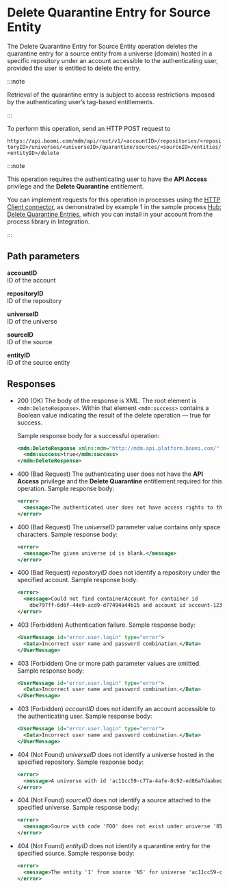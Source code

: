 # Delete Quarantine Entry for Source Entity 

<head>
  <meta name="guidename" content="DataHub"/>
  <meta name="context" content="GUID-44d7e767-4103-4834-9ed2-fd9bc8a62d4f"/>
</head>


The Delete Quarantine Entry for Source Entity operation deletes the quarantine entry for a source entity from a universe \(domain\) hosted in a specific repository under an account accessible to the authenticating user, provided the user is entitled to delete the entry.

:::note

Retrieval of the quarantine entry is subject to access restrictions imposed by the authenticating user’s tag-based entitlements.

:::

To perform this operation, send an HTTP POST request to

`https://api.boomi.com/mdm/api/rest/v1/<accountID>/repositories/<repositoryID>/universes/<universeID>/quarantine/sources/<sourceID>/entities/<entityID>/delete`

:::note

This operation requires the authenticating user to have the **API Access** privilege and the **Delete Quarantine** entitlement.

You can implement requests for this operation in processes using the [HTTP Client connector](/docs/Atomsphere/Integration/Connectors/r-atm-HTTP_Client_connector_d64af80e-febe-4cd2-89ad-e3d0fc53c502.md), as demonstrated by example 1 in the sample process [ Hub: Delete Quarantine Entries](https://platform.boomi.com/#build;processLibrary=7a24b7d3-a197-410c-aa98-1a2519896ffa), which you can install in your account from the process library in Integration.

:::

## Path parameters 

**accountID**  
ID of the account

**repositoryID**  
ID of the repository

**universeID**  
ID of the universe

**sourceID**  
ID of the source

**entityID**  
ID of the source entity


## Responses 

-   200 \(OK\) The body of the response is XML. The root element is `<mdm:DeleteResponse>`. Within that element `<mdm:success>` contains a Boolean value indicating the result of the delete operation — true for success.

    Sample response body for a successful operation:

    ```xml
    <mdm:DeleteResponse xmlns:mdm="http://mdm.api.platform.boomi.com/" xmlns:xsi="http://www.w3.org/2001/XMLSchema-instance">
      <mdm:success>true</mdm:success>
    </mdm:DeleteResponse>
    ```

- 400 (Bad Request) The authenticating user does not have the **API Access** privilege and the **Delete Quarantine** entitlement required for this operation. Sample response body:

    ```xml
    <error>
      <message>The authenticated user does not have access rights to this functionality</message>
    </error>
    ```

- 400 (Bad Request) The *universeID* parameter value contains only space characters. Sample response body:

  ```xml
  <error>
    <message>The given universe id is blank.</message>
  </error> 
  ```

- 400 (Bad Request) *repositoryID* does not identify a repository under the specified account. Sample response body:

  ```xml
  <error>
    <message>Could not find containerAccount for container id 
      dbe797ff-6d6f-44e9-acd9-d77494a44b15 and account id account-123456</message>
  </error>
  ```

- 403 (Forbidden) Authentication failure. Sample response body:

  ```xml
  <UserMessage id="error.user.login" type="error">
    <Data>Incorrect user name and password combination.</Data>
  </UserMessage>
  ```

- 403 (Forbidden) One or more path parameter values are omitted. Sample response body:

  ```xml
  <UserMessage id="error.user.login" type="error">
    <Data>Incorrect user name and password combination.</Data>
  </UserMessage>
  ```

- 403 (Forbidden) *accountID* does not identify an account accessible to the authenticating user. Sample response body:

  ```xml
  <UserMessage id="error.user.login" type="error">
    <Data>Incorrect user name and password combination.</Data>
  </UserMessage>
  ```

- 404 (Not Found) *universeID* does not identify a universe hosted in the specified repository. Sample response body:

  ```xml
  <error>
    <message>A universe with id 'ac11cc59-c77a-4afe-8c92-ed86a7daabec' does not exist.</message>
  </error> 
  ```

- 404 (Not Found) *sourceID* does not identify a source attached to the specified universe. Sample response body:

  ```xml
  <error>
    <message>Source with code 'FOO' does not exist under universe '851a6a64-6a88-4916-a5b7-d6a974d54318'.</message>
  </error> 
  ```

- 404 (Not Found) *entityID* does not identify a quarantine entry for the specified source. Sample response body:

  ```xml
  <error>
    <message>The entity '1' from source 'NS' for universe 'ac11cc59-c77a-4afe-8c92-ed86a7daabec' is not quarantined.</message>
  </error>
  ```
  